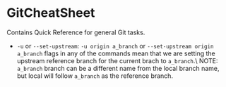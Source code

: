 # GitCheatSheet
Contains Quick Reference for general Git tasks.

- `-u` or `--set-upstream`: `-u origin a_branch` or `--set-upstream origin a_branch` flags in any of the commands mean that we are setting the upstream reference branch for the current brach to `a_branch`.\\
  NOTE: `a_branch` branch can be a different name from the local branch name, but local will follow `a_branch` as the reference branch. 
